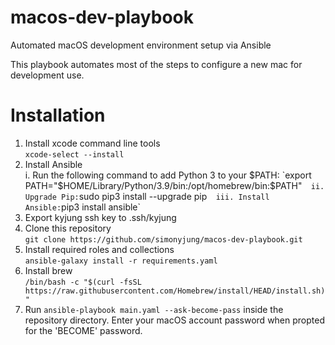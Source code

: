 # macos-dev-playbook
Automated macOS development environment setup via Ansible

This playbook automates most of the steps to configure a new mac for development use.

# Installation

1. Install xcode command line tools  
`xcode-select --install`
3. Install Ansible  
 i. Run the following command to add Python 3 to your $PATH:  
 `export PATH="$HOME/Library/Python/3.9/bin:/opt/homebrew/bin:$PATH"`  
 ii. Upgrade Pip: `sudo pip3 install --upgrade pip`  
 iii. Install Ansible: `pip3 install ansible`
4. Export kyjung ssh key to .ssh/kyjung
5. Clone this repository  
`git clone https://github.com/simonyjung/macos-dev-playbook.git`
6. Install required roles and collections  
`ansible-galaxy install -r requirements.yaml`
7. Install brew  
`/bin/bash -c "$(curl -fsSL https://raw.githubusercontent.com/Homebrew/install/HEAD/install.sh)"`
8. Run `ansible-playbook main.yaml --ask-become-pass` inside the repository directory. Enter your macOS account password when propted for the 'BECOME' password.
